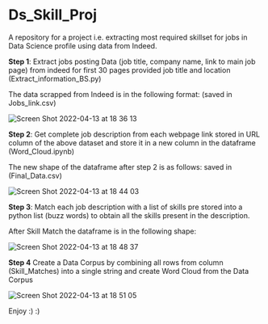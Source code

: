 # Ds_Skill_Proj
A repository for a project i.e. extracting most required skillset for jobs in Data Science profile using data from Indeed.

**Step 1**: Extract jobs posting Data (job title, company name, link to main job page) from indeed for first 30 pages provided job title and location (Extract_information_BS.py)

The data scrapped from Indeed is in the following format: (saved in Jobs_link.csv)

![Screen Shot 2022-04-13 at 18 36 13](https://user-images.githubusercontent.com/26603682/163238196-45053764-f314-4e05-a5eb-0f06e858a06b.png)


**Step 2**: Get complete job description from each webpage link stored in URL column of the above dataset and store it in a new column in the dataframe (Word_Cloud.ipynb)

The new shape of the dataframe after step 2 is as follows: saved in (Final_Data.csv)

![Screen Shot 2022-04-13 at 18 44 03](https://user-images.githubusercontent.com/26603682/163239371-e38deb92-f012-45ef-8b1c-d028e3300abc.png)



**Step 3**: Match each job description with a list of skills pre stored into a python list (buzz words) to obtain all the skills present in the description. 

After Skill Match the dataframe is in the following shape:

![Screen Shot 2022-04-13 at 18 48 37](https://user-images.githubusercontent.com/26603682/163240207-2f63329c-ad5e-4bc1-8e7a-16447ec95920.png)

**Step 4** Create a Data Corpus by combining all rows from column (Skill_Matches) into a single string and create Word Cloud from the Data Corpus

![Screen Shot 2022-04-13 at 18 51 05](https://user-images.githubusercontent.com/26603682/163240632-8eaa5703-3708-4c9c-90b4-b96e52f53136.png)


Enjoy :) :)
